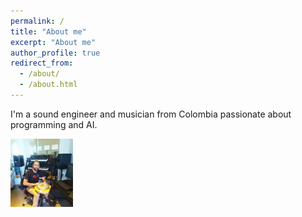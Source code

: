```yaml
---
permalink: /
title: "About me"
excerpt: "About me"
author_profile: true
redirect_from: 
  - /about/
  - /about.html
---
```


I'm a sound engineer and musician from Colombia passionate about programming and AI.

<img src="/images/jose_ccrma.jpg" width="100">



